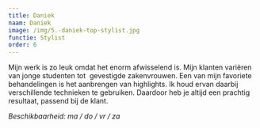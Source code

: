 ```yaml
---
title: Daniek
naam: Daniek
image: /img/5.-daniek-top-stylist.jpg
functie: Stylist
order: 6
---
```


Mijn werk is zo leuk omdat het enorm afwisselend is. Mijn klanten variëren van jonge studenten tot  gevestigde zakenvrouwen. Een van mijn favoriete behandelingen is het aanbrengen van highlights. Ik houd ervan daarbij verschillende technieken te gebruiken. Daardoor heb je altijd een prachtig resultaat, passend bij de klant.

*Beschikbaarheid: ma / do / vr / za*